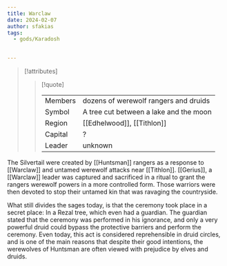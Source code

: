 ```yaml
---
title: Warclaw
date: 2024-02-07
author: sfakias
tags:
  - gods/Karadosh

 
---
```

> [!attributes]
> 
> > [!quote]
> >
> > | | |
> > | --- | --- |
> > | Members | dozens of werewolf rangers and druids |
> > | Symbol | A tree cut between a lake and the moon |
> > | Region | [[Edhelwood]], [[Tithlon]] |
> > | Capital | ? |
> > | Leader | unknown |

The Silvertail were created by [[Huntsman]] rangers as a response to [[Warclaw]] and untamed werewolf attacks near [[Tithlon]]. [[Gerius]], a [[Warclaw]] leader was captured and sacrificed in a ritual to grant the rangers werewolf powers in a more controlled form. Those warriors were then devoted to stop their untamed kin that was ravaging the countryside.

What still divides the sages today, is that the ceremony took place in a secret place: In a Rezal tree, which even had a guardian. The guardian stated that the ceremony was performed in his ignorance, and only a very powerful druid could bypass the protective barriers and perform the ceremony. Even today, this act is considered reprehensible in druid circles, and is one of the main reasons that despite their good intentions, the werewolves of Huntsman are often viewed with prejudice by elves and druids.